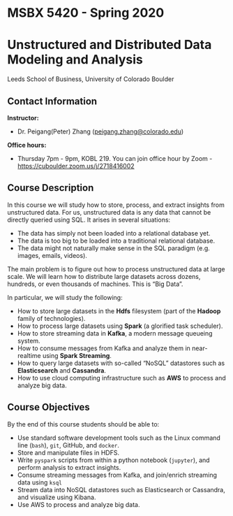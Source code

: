 # MSBX 5420 - Spring 2020
# Unstructured and Distributed Data Modeling and Analysis

Leeds School of Business, University of Colorado Boulder


## Contact Information

**Instructor:**  
- Dr. Peigang(Peter) Zhang (peigang.zhang@colorado.edu)

**Office hours:**  
- Thursday 7pm - 9pm, KOBL 219. You can join office hour by Zoom - https://cuboulder.zoom.us/j/2718416002

## Course Description

In this course we will study how to store, process, and extract insights from unstructured data.
For us, unstructured data is any data that cannot be directly queried using SQL.  It arises in several situations:

- The data has simply not been loaded into a relational database yet.
- The data is too big to be loaded into a traditional relational database.
- The data might not naturally make sense in the SQL paradigm (e.g. images, emails, videos).

The main problem is to figure out how to process unstructured data at large scale.
We will learn how to distribute large datasets across dozens, hundreds, or even thousands of machines.  This is “Big Data”.

In particular, we will study the following:

- How to store large datasets in the **Hdfs** filesystem (part of the **Hadoop** family of technologies).
- How to process large datasets using **Spark** (a glorified task scheduler).
- How to store streaming data in **Kafka**, a modern message queueing system.
- How to consume messages from Kafka and analyze them in near-realtime using **Spark Streaming**.
- How to query large datasets with so-called “NoSQL” datastores such as **Elasticsearch** and **Cassandra**.
- How to use cloud computing infrastructure such as **AWS** to process and analyze big data.


## Course Objectives

By the end of this course students should be able to:

- Use standard software development tools such as the Linux command line (`bash`), `git`, GitHub, and `docker`.
- Store and manipulate files in HDFS.
- Write `pyspark` scripts from within a python notebook (`jupyter`), and perform analysis to extract insights.
- Consume streaming messages from Kafka, and join/enrich streaming data using `ksql`
- Stream data into NoSQL datastores such as Elasticsearch or Cassandra, and visualize using Kibana.
- Use AWS to process and analyze big data.
